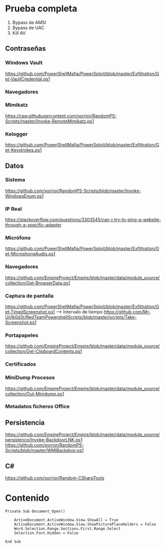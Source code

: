 # Prueba completa
1. Bypass de AMSI
2. Bypass de UAC
3. Kill AV

## Contraseñas
### Windows Vault
https://github.com/PowerShellMafia/PowerSploit/blob/master/Exfiltration/Get-VaultCredential.ps1
### Navegadores

### Mimikatz
https://raw.githubusercontent.com/xorrior/RandomPS-Scripts/master/Invoke-RemoteMimikatz.ps1
### Kelogger
https://github.com/PowerShellMafia/PowerSploit/blob/master/Exfiltration/Get-Keystrokes.ps1

## Datos
### Sistema
https://github.com/xorrior/RandomPS-Scripts/blob/master/Invoke-WindowsEnum.ps1
### IP Real
https://stackoverflow.com/questions/3303545/can-i-try-to-ping-a-website-through-a-specific-adapter
### Micrófono
https://github.com/PowerShellMafia/PowerSploit/blob/master/Exfiltration/Get-MicrophoneAudio.ps1
### Navegadores
https://github.com/EmpireProject/Empire/blob/master/data/module_source/collection/Get-BrowserData.ps1
### Captura de pantalla
https://github.com/PowerShellMafia/PowerSploit/blob/master/Exfiltration/Get-TimedScreenshot.ps1 --> Intervalo de tiempo
https://github.com/Mr-Un1k0d3r/RedTeamPowershellScripts/blob/master/scripts/Take-Screenshot.ps1
### Portapapeles
https://github.com/EmpireProject/Empire/blob/master/data/module_source/collection/Get-ClipboardContents.ps1
### Certificados

### MiniDump Procesos
https://github.com/EmpireProject/Empire/blob/master/data/module_source/collection/Out-Minidump.ps1

### Metadatos ficheros Office

## Persistencia
https://github.com/EmpireProject/Empire/blob/master/data/module_source/persistence/Invoke-BackdoorLNK.ps1
https://github.com/xorrior/RandomPS-Scripts/blob/master/WMIBackdoor.ps1



## C#
https://github.com/xorrior/Random-CSharpTools


# Contenido
``` VBA
Private Sub Document_Open()

    ActiveDocument.ActiveWindow.View.ShowAll = True
    ActiveDocument.ActiveWindow.View.ShowPicturePlaceHolders = False
    Word.Selection.Range.Sections.First.Range.Select
    Selection.Font.Hidden = False

End Sub
```
